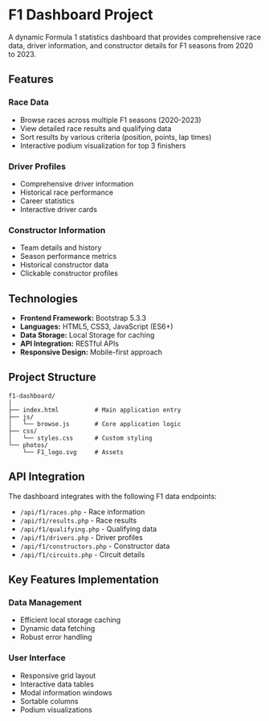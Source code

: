 # F1 Dashboard Project 

A dynamic Formula 1 statistics dashboard that provides comprehensive race data, driver information, and constructor details for F1 seasons from 2020 to 2023.

##  Features

###  Race Data
- Browse races across multiple F1 seasons (2020-2023)
- View detailed race results and qualifying data
- Sort results by various criteria (position, points, lap times)
- Interactive podium visualization for top 3 finishers

###  Driver Profiles
- Comprehensive driver information
- Historical race performance
- Career statistics
- Interactive driver cards

###  Constructor Information
- Team details and history
- Season performance metrics
- Historical constructor data
- Clickable constructor profiles

##  Technologies

- **Frontend Framework:** Bootstrap 5.3.3
- **Languages:** HTML5, CSS3, JavaScript (ES6+)
- **Data Storage:** Local Storage for caching
- **API Integration:** RESTful APIs
- **Responsive Design:** Mobile-first approach

##  Project Structure

```
f1-dashboard/
│
├── index.html          # Main application entry
├── js/
│   └── browse.js       # Core application logic
├── css/
│   └── styles.css      # Custom styling
└── photos/
    └── F1_logo.svg     # Assets
```

##  API Integration

The dashboard integrates with the following F1 data endpoints:

- `/api/f1/races.php` - Race information
- `/api/f1/results.php` - Race results
- `/api/f1/qualifying.php` - Qualifying data
- `/api/f1/drivers.php` - Driver profiles
- `/api/f1/constructors.php` - Constructor data
- `/api/f1/circuits.php` - Circuit details

##  Key Features Implementation

### Data Management
- Efficient local storage caching
- Dynamic data fetching
- Robust error handling

### User Interface
- Responsive grid layout
- Interactive data tables
- Modal information windows
- Sortable columns
- Podium visualizations

